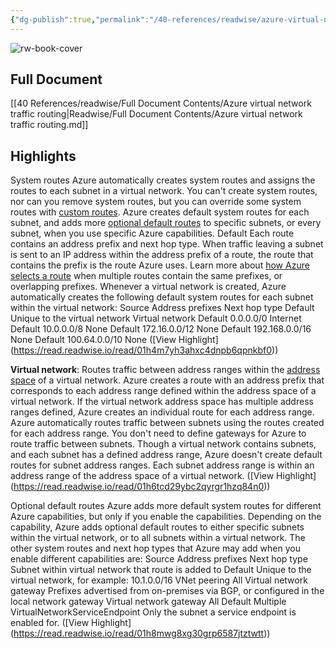 ```yaml
---
{"dg-publish":true,"permalink":"/40-references/readwise/azure-virtual-network-traffic-routing/","tags":["rw/articles"]}
---
```


![rw-book-cover](https://readwise-assets.s3.amazonaws.com/media/uploaded_book_covers/profile_921743/logo-ms-social_mbgC5tW.png)

## Full Document
[[40 References/readwise/Full Document Contents/Azure virtual network traffic routing\|Readwise/Full Document Contents/Azure virtual network traffic routing.md]]

## Highlights
System routes
Azure automatically creates system routes and assigns the routes to each subnet in a virtual network. You can't create system routes, nor can you remove system routes, but you can override some system routes with [custom routes](https://learn.microsoft.com/en-us/azure/virtual-network/virtual-networks-udr-overview#custom-routes). Azure creates default system routes for each subnet, and adds more [optional default routes](https://learn.microsoft.com/en-us/azure/virtual-network/virtual-networks-udr-overview#optional-default-routes) to specific subnets, or every subnet, when you use specific Azure capabilities.
[](https://learn.microsoft.com/en-us/azure/virtual-network/virtual-networks-udr-overview#default)Default
Each route contains an address prefix and next hop type. When traffic leaving a subnet is sent to an IP address within the address prefix of a route, the route that contains the prefix is the route Azure uses. Learn more about [how Azure selects a route](https://learn.microsoft.com/en-us/azure/virtual-network/virtual-networks-udr-overview#how-azure-selects-a-route) when multiple routes contain the same prefixes, or overlapping prefixes. Whenever a virtual network is created, Azure automatically creates the following default system routes for each subnet within the virtual network:
Source
Address prefixes
Next hop type
Default
Unique to the virtual network
Virtual network
Default
0.0.0.0/0
Internet
Default
10.0.0.0/8
None
Default
172.16.0.0/12
None
Default
192.168.0.0/16
None
Default
100.64.0.0/10
None ([View Highlight] (https://read.readwise.io/read/01h4m7yh3ahxc4dnpb6qpnkbf0))


**Virtual network**: Routes traffic between address ranges within the [address space](https://learn.microsoft.com/en-us/azure/virtual-network/virtual-networks-udr-overview/manage-virtual-network#add-or-remove-an-address-range) of a virtual network. Azure creates a route with an address prefix that corresponds to each address range defined within the address space of a virtual network. If the virtual network address space has multiple address ranges defined, Azure creates an individual route for each address range. Azure automatically routes traffic between subnets using the routes created for each address range. You don't need to define gateways for Azure to route traffic between subnets. Though a virtual network contains subnets, and each subnet has a defined address range, Azure doesn't create default routes for subnet address ranges. Each subnet address range is within an address range of the address space of a virtual network. ([View Highlight] (https://read.readwise.io/read/01h6tcd29ybc2qyrgr1hzq84n0))


Optional default routes
Azure adds more default system routes for different Azure capabilities, but only if you enable the capabilities. Depending on the capability, Azure adds optional default routes to either specific subnets within the virtual network, or to all subnets within a virtual network. The other system routes and next hop types that Azure may add when you enable different capabilities are:
Source
Address prefixes
Next hop type
Subnet within virtual network that route is added to
Default
Unique to the virtual network, for example: 10.1.0.0/16
VNet peering
All
Virtual network gateway
Prefixes advertised from on-premises via BGP, or configured in the local network gateway
Virtual network gateway
All
Default
Multiple
VirtualNetworkServiceEndpoint
Only the subnet a service endpoint is enabled for. ([View Highlight] (https://read.readwise.io/read/01h8mwg8xg30grp6587jtztwtt))


